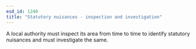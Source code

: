 ```yaml
---
esd_id: 1240
title: "Statutory nuisances - inspection and investigation"
---
```


A local authority must inspect its area from time to time to identify statutory nuisances and must investigate the same.

